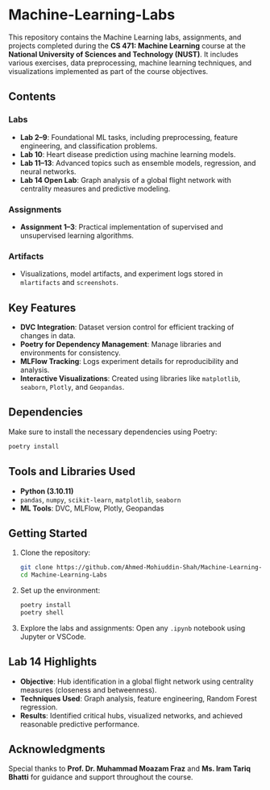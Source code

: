 # Machine-Learning-Labs  
This repository contains the Machine Learning labs, assignments, and projects completed during the **CS 471: Machine Learning** course at the **National University of Sciences and Technology (NUST)**. It includes various exercises, data preprocessing, machine learning techniques, and visualizations implemented as part of the course objectives.
 

## **Contents**  
### **Labs**
- **Lab 2–9**: Foundational ML tasks, including preprocessing, feature engineering, and classification problems.  
- **Lab 10**: Heart disease prediction using machine learning models.  
- **Lab 11–13**: Advanced topics such as ensemble models, regression, and neural networks.  
- **Lab 14 Open Lab**: Graph analysis of a global flight network with centrality measures and predictive modeling.  

### **Assignments**
- **Assignment 1–3**: Practical implementation of supervised and unsupervised learning algorithms.  

### **Artifacts**
- Visualizations, model artifacts, and experiment logs stored in `mlartifacts` and `screenshots`.

## **Key Features**  
- **DVC Integration**: Dataset version control for efficient tracking of changes in data.  
- **Poetry for Dependency Management**: Manage libraries and environments for consistency.  
- **MLFlow Tracking**: Logs experiment details for reproducibility and analysis.  
- **Interactive Visualizations**: Created using libraries like `matplotlib`, `seaborn`, `Plotly`, and `Geopandas`.  

## **Dependencies**  
Make sure to install the necessary dependencies using Poetry:  
```bash
poetry install
```

## **Tools and Libraries Used**  
- **Python (3.10.11)**  
- `pandas`, `numpy`, `scikit-learn`, `matplotlib`, `seaborn`  
- **ML Tools**: DVC, MLFlow, Plotly, Geopandas  

## **Getting Started**  
1. Clone the repository:  
   ```bash
   git clone https://github.com/Ahmed-Mohiuddin-Shah/Machine-Learning-Labs.git
   cd Machine-Learning-Labs
   ```
2. Set up the environment:  
   ```bash
   poetry install
   poetry shell
   ```
3. Explore the labs and assignments: Open any `.ipynb` notebook using Jupyter or VSCode.  

## **Lab 14 Highlights**  
- **Objective**: Hub identification in a global flight network using centrality measures (closeness and betweenness).  
- **Techniques Used**: Graph analysis, feature engineering, Random Forest regression.  
- **Results**: Identified critical hubs, visualized networks, and achieved reasonable predictive performance.  

## **Acknowledgments**  
Special thanks to **Prof. Dr. Muhammad Moazam Fraz** and **Ms. Iram Tariq Bhatti** for guidance and support throughout the course.